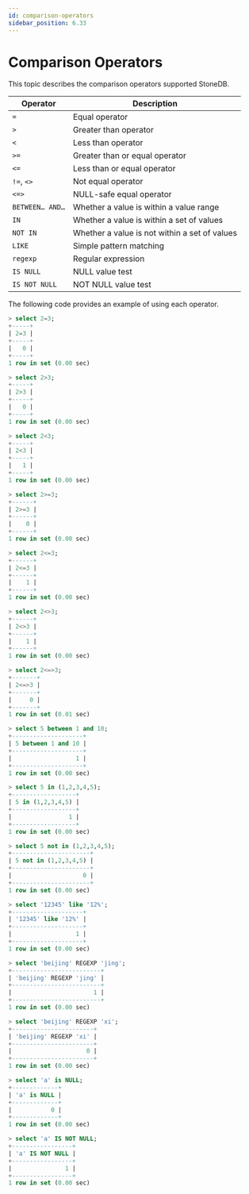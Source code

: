 ```yaml
---
id: comparison-operators
sidebar_position: 6.33
---
```


# Comparison Operators

This topic describes the comparison operators supported StoneDB. 

| **Operator** | **Description** |
| --- | --- |
| `=` | Equal operator |
| `>`  | Greater than operator |
| `<`  | Less than operator |
| `>=` | Greater than or equal operator |
| `<=` | Less than or equal operator |
| `!=`, `<>` | Not equal operator |
| `<=>` | NULL-safe equal operator |
| `BETWEEN… AND…` | Whether a value is within a value range |
| `IN` | Whether a value is within a set of values |
| `NOT IN` | Whether a value is not within a set of values |
| `LIKE` | Simple pattern matching |
| `regexp` | Regular expression |
| `IS NULL` | NULL value test |
| `IS NOT NULL` | NOT NULL value test |

The following code provides an example of using each operator.

```sql
> select 2=3;
+-----+
| 2=3 |
+-----+
|   0 |
+-----+
1 row in set (0.00 sec)

> select 2>3;
+-----+
| 2>3 |
+-----+
|   0 |
+-----+
1 row in set (0.00 sec)

> select 2<3;
+-----+
| 2<3 |
+-----+
|   1 |
+-----+
1 row in set (0.00 sec)

> select 2>=3;
+------+
| 2>=3 |
+------+
|    0 |
+------+
1 row in set (0.00 sec)

> select 2<=3;
+------+
| 2<=3 |
+------+
|    1 |
+------+
1 row in set (0.00 sec)

> select 2<>3;
+------+
| 2<>3 |
+------+
|    1 |
+------+
1 row in set (0.00 sec)

> select 2<=>3;
+-------+
| 2<=>3 |
+-------+
|     0 |
+-------+
1 row in set (0.01 sec)

> select 5 between 1 and 10;
+--------------------+
| 5 between 1 and 10 |
+--------------------+
|                  1 |
+--------------------+
1 row in set (0.00 sec)

> select 5 in (1,2,3,4,5);
+------------------+
| 5 in (1,2,3,4,5) |
+------------------+
|                1 |
+------------------+
1 row in set (0.00 sec)

> select 5 not in (1,2,3,4,5);
+----------------------+
| 5 not in (1,2,3,4,5) |
+----------------------+
|                    0 |
+----------------------+
1 row in set (0.00 sec)

> select '12345' like '12%';
+--------------------+
| '12345' like '12%' |
+--------------------+
|                  1 |
+--------------------+
1 row in set (0.00 sec)

> select 'beijing' REGEXP 'jing';
+-------------------------+
| 'beijing' REGEXP 'jing' |
+-------------------------+
|                       1 |
+-------------------------+
1 row in set (0.00 sec)

> select 'beijing' REGEXP 'xi';
+-----------------------+
| 'beijing' REGEXP 'xi' |
+-----------------------+
|                     0 |
+-----------------------+
1 row in set (0.00 sec)

> select 'a' is NULL;
+-------------+
| 'a' is NULL |
+-------------+
|           0 |
+-------------+
1 row in set (0.00 sec)

> select 'a' IS NOT NULL;
+-----------------+
| 'a' IS NOT NULL |
+-----------------+
|               1 |
+-----------------+
1 row in set (0.00 sec)
```